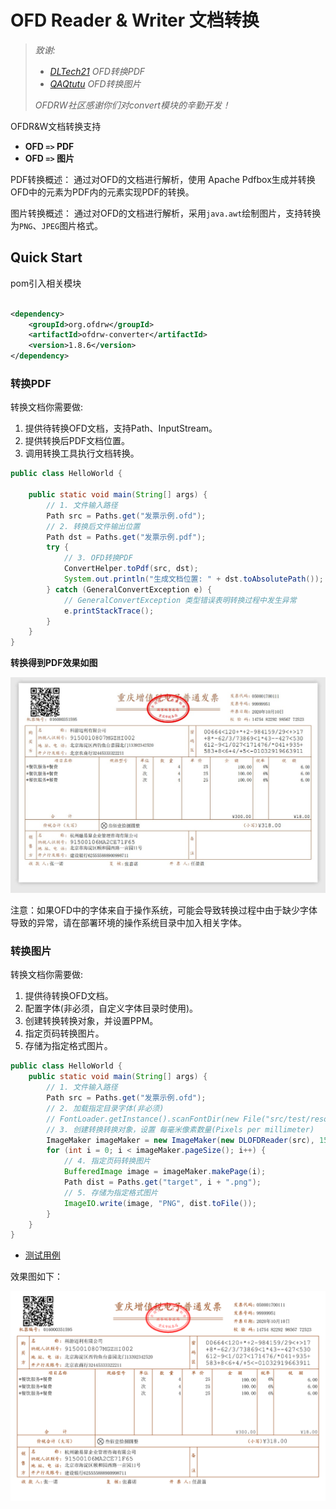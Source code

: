 # OFD Reader & Writer 文档转换

> *致谢:*
> 
> - *[DLTech21](https://github.com/DLTech21) OFD转换PDF*
> - *[QAQtutu](https://github.com/QAQtutu) OFD转换图片*
> 
> *OFDRW社区感谢你们对convert模块的辛勤开发！*

OFDR&W文档转换支持

- **OFD `=>` PDF**
- **OFD `=>` 图片**

PDF转换概述： 通过对OFD的文档进行解析，使用 Apache Pdfbox生成并转换OFD中的元素为PDF内的元素实现PDF的转换。

图片转换概述： 通过对OFD的文档进行解析，采用`java.awt`绘制图片，支持转换为`PNG`、`JPEG`图片格式。

## Quick Start

pom引入相关模块

```xml

<dependency>
    <groupId>org.ofdrw</groupId>
    <artifactId>ofdrw-converter</artifactId>
    <version>1.8.6</version>
</dependency>
```

### 转换PDF

转换文档你需要做:

1. 提供待转换OFD文档，支持Path、InputStream。
2. 提供转换后PDF文档位置。
3. 调用转换工具执行文档转换。

```java
public class HelloWorld {

    public static void main(String[] args) {
        // 1. 文件输入路径
        Path src = Paths.get("发票示例.ofd");
        // 2. 转换后文件输出位置
        Path dst = Paths.get("发票示例.pdf");
        try {
            // 3. OFD转换PDF
            ConvertHelper.toPdf(src, dst);
            System.out.println("生成文档位置: " + dst.toAbsolutePath());
        } catch (GeneralConvertException e) {
            // GeneralConvertException 类型错误表明转换过程中发生异常
            e.printStackTrace();
        }
    }
}
```

**转换得到PDF效果如图**

![转换结果截图](src/test/resources/转换结果截图.jpg)

注意：如果OFD中的字体来自于操作系统，可能会导致转换过程中由于缺少字体导致的异常，请在部署环境的操作系统目录中加入相关字体。

### 转换图片

转换文档你需要做:

1. 提供待转换OFD文档。
2. 配置字体(非必须，自定义字体目录时使用)。
3. 创建转换转换对象，并设置PPM。
4. 指定页码转换图片。
5. 存储为指定格式图片。

```java
public class HelloWorld {
    public static void main(String[] args) {
        // 1. 文件输入路径
        Path src = Paths.get("发票示例.ofd");
        // 2. 加载指定目录字体(非必须)
        // FontLoader.getInstance().scanFontDir(new File("src/test/resources/fonts"));
        // 3. 创建转换转换对象，设置 每毫米像素数量(Pixels per millimeter)
        ImageMaker imageMaker = new ImageMaker(new DLOFDReader(src), 15);
        for (int i = 0; i < imageMaker.pageSize(); i++) {
            // 4. 指定页码转换图片
            BufferedImage image = imageMaker.makePage(i);
            Path dist = Paths.get("target", i + ".png");
            // 5. 存储为指定格式图片
            ImageIO.write(image, "PNG", dist.toFile());
        }
    }
}
```

- [测试用例](./src/test/java/OFD2IMGTest.java) 


效果图如下：

![转图片效果](src/test/resources/转图片效果.png)